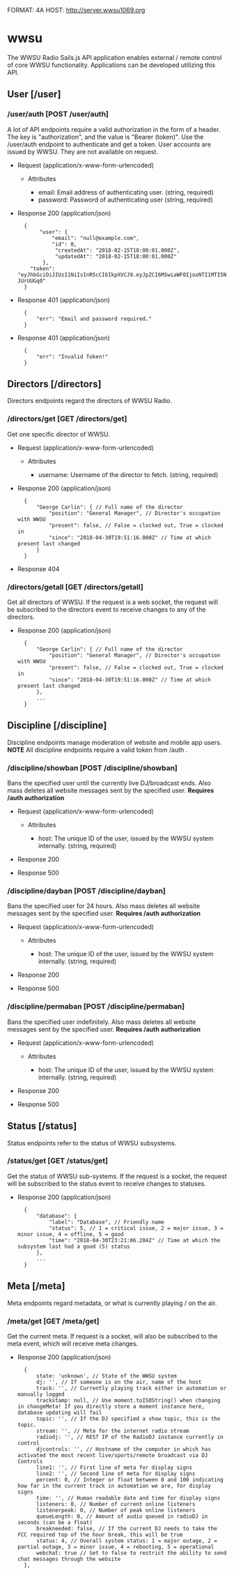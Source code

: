 FORMAT: 4A
HOST: http://server.wwsu1069.org

# wwsu

The WWSU Radio Sails.js API application enables external / remote control of core WWSU functionality. Applications can be developed utilizing this API.

## User [/user]

### /user/auth [POST /user/auth]

A lot of API endpoints require a valid authorization in the form of a header. 
The key is "authorization", and the value is "Bearer (token)". 
Use the /user/auth endpoint to authenticate and get a token.
User accounts are issued by WWSU. They are not available on request.

+ Request (application/x-www-form-urlencoded)

    + Attributes

        + email: Email address of authenticating user. (string, required)
        + password: Password of authenticating user (string, required)

+ Response 200 (application/json)

        {
             "user": {
                 "email": "null@example.com",
                 "id": 0,
                  "createdAt": "2018-02-15T18:00:01.000Z",
                  "updatedAt": "2018-02-15T18:00:01.000Z"
              },
          "token": "eyJhbGciOiJIUzI1NiIsInR5cCI6IkpXVCJ9.eyJpZCI6MSwiaWF0IjoxNTI1MTI5NTY3LCJleHAiOjE1MjUxMzA0Njd9.1QOmO3EzvkvMBSf5WohMFnCSYzCXxLBFAp-JUrUUGq0"
        }
    
+ Response 401 (application/json)

        {
            "err": "Email and password required."
        }
        
+ Response 401 (application/json)

        {
            "err": "Invalid Token!"
        }
        
## Directors [/directors]

Directors endpoints regard the directors of WWSU Radio.

### /directors/get [GET /directors/get]

Get one specific director of WWSU.

+ Request (application/x-www-form-urlencoded)

    + Attributes

        + username: Username of the director to fetch. (string, required)

+ Response 200 (application/json)

        {
            "George Carlin": { // Full name of the director
                "position": "General Manager", // Director's occupation with WWSU
                "present": false, // False = clocked out, True = clocked in
                "since": "2018-04-30T19:51:16.000Z" // Time at which present last changed
            }
        }

+ Response 404

### /directors/getall [GET /directors/getall]

Get all directors of WWSU. If the request is a web socket, the request will be subscribed to the directors event to receive changes to any of the directors.

+ Response 200 (application/json)

        {
            "George Carlin": { // Full name of the director
                "position": "General Manager", // Director's occupation with WWSU
                "present": false, // False = clocked out, True = clocked in
                "since": "2018-04-30T19:51:16.000Z" // Time at which present last changed
            },
            ...
        }
        
## Discipline [/discipline]

Discipline endpoints manage moderation of website and mobile app users.
**NOTE** All discipline endpoints require a valid token from /auth .

### /discipline/showban [POST /discipline/showban]

Bans the specified user until the currently live DJ/broadcast ends. Also mass deletes all website messages sent by the specified user.
**Requires /auth authorization**

+ Request (application/x-www-form-urlencoded)

    + Attributes

        + host: The unique ID of the user, issued by the WWSU system internally. (string, required)
        
+ Response 200
+ Response 500

### /discipline/dayban [POST /discipline/dayban]

Bans the specified user for 24 hours. Also mass deletes all website messages sent by the specified user.
**Requires /auth authorization**

+ Request (application/x-www-form-urlencoded)

    + Attributes

        + host: The unique ID of the user, issued by the WWSU system internally. (string, required)
        
+ Response 200
+ Response 500

### /discipline/permaban [POST /discipline/permaban]

Bans the specified user indefinitely. Also mass deletes all website messages sent by the specified user.
**Requires /auth authorization**

+ Request (application/x-www-form-urlencoded)

    + Attributes

        + host: The unique ID of the user, issued by the WWSU system internally. (string, required)
        
+ Response 200
+ Response 500
        
## Status [/status]

Status endpoints refer to the status of WWSU subsystems.

### /status/get [GET /status/get]

Get the status of WWSU sub-systems. If the request is a socket, the request will be subscribed to the status event to receive changes to statuses.

+ Response 200 (application/json)

        {
            "database": {
                "label": "Database", // Friendly name
                "status": 5, // 1 = critical issue, 2 = major issue, 3 = minor issue, 4 = offline, 5 = good
                "time": "2018-04-30T23:21:06.204Z" // Time at which the subsystem last had a good (5) status
            },
            ...
        }
        
## Meta [/meta]

Meta endpoints regard metadata, or what is currently playing / on the air.

### /meta/get [GET /meta/get]

Get the current meta. If request is a socket, will also be subscribed to the meta event, which will receive meta changes.

+ Response 200 (application/json)

        {
            state: 'unknown', // State of the WWSU system
            dj: '', // If someone is on the air, name of the host
            track: '', // Currently playing track either in automation or manually logged
            trackstamp: null, // Use moment.toISOString() when changing in changeMeta! If you directly store a moment instance here, database updating will fail
            topic: '', // If the DJ specified a show topic, this is the topic.
            stream: '', // Meta for the internet radio stream
            radiodj: '', // REST IP of the RadioDJ instance currently in control
            djcontrols: '', // Hostname of the computer in which has activated the most recent live/sports/remote broadcast via DJ Controls
            line1: '', // First line of meta for display signs
            line2: '', // Second line of meta for display signs
            percent: 0, // Integer or float between 0 and 100 indicating how far in the current track in automation we are, for display signs
            time: '', // Human readable date and time for display signs
            listeners: 0, // Number of current online listeners
            listenerpeak: 0, // Number of peak online listeners
            queueLength: 0, // Amount of audio queued in radioDJ in seconds (can be a float)
            breakneeded: false, // If the current DJ needs to take the FCC required top of the hour break, this will be true
            status: 4, // Overall system status: 1 = major outage, 2 = partial outage, 3 = minor issue, 4 = rebooting, 5 = operational
            webchat: true // Set to false to restrict the ability to send chat messages through the website
        },
